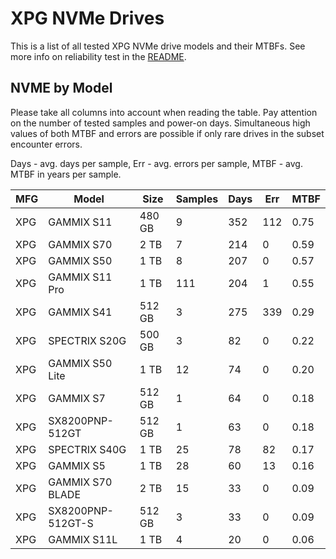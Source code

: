 XPG NVMe Drives
===============

This is a list of all tested XPG NVMe drive models and their MTBFs. See more
info on reliability test in the [README](https://github.com/linuxhw/SMART).

NVME by Model
------------

Please take all columns into account when reading the table. Pay attention on the
number of tested samples and power-on days. Simultaneous high values of both MTBF
and errors are possible if only rare drives in the subset encounter errors.

Days - avg. days per sample,
Err  - avg. errors per sample,
MTBF - avg. MTBF in years per sample.

| MFG       | Model              | Size   | Samples | Days  | Err   | MTBF |
|-----------|--------------------|--------|---------|-------|-------|------|
| XPG       | GAMMIX S11         | 480 GB | 9       | 352   | 112   | 0.75   |
| XPG       | GAMMIX S70         | 2 TB   | 7       | 214   | 0     | 0.59   |
| XPG       | GAMMIX S50         | 1 TB   | 8       | 207   | 0     | 0.57   |
| XPG       | GAMMIX S11 Pro     | 1 TB   | 111     | 204   | 1     | 0.55   |
| XPG       | GAMMIX S41         | 512 GB | 3       | 275   | 339   | 0.29   |
| XPG       | SPECTRIX S20G      | 500 GB | 3       | 82    | 0     | 0.22   |
| XPG       | GAMMIX S50 Lite    | 1 TB   | 12      | 74    | 0     | 0.20   |
| XPG       | GAMMIX S7          | 512 GB | 1       | 64    | 0     | 0.18   |
| XPG       | SX8200PNP-512GT    | 512 GB | 1       | 63    | 0     | 0.18   |
| XPG       | SPECTRIX S40G      | 1 TB   | 25      | 78    | 82    | 0.17   |
| XPG       | GAMMIX S5          | 1 TB   | 28      | 60    | 13    | 0.16   |
| XPG       | GAMMIX S70 BLADE   | 2 TB   | 15      | 33    | 0     | 0.09   |
| XPG       | SX8200PNP-512GT-S  | 512 GB | 3       | 33    | 0     | 0.09   |
| XPG       | GAMMIX S11L        | 1 TB   | 4       | 20    | 0     | 0.06   |
